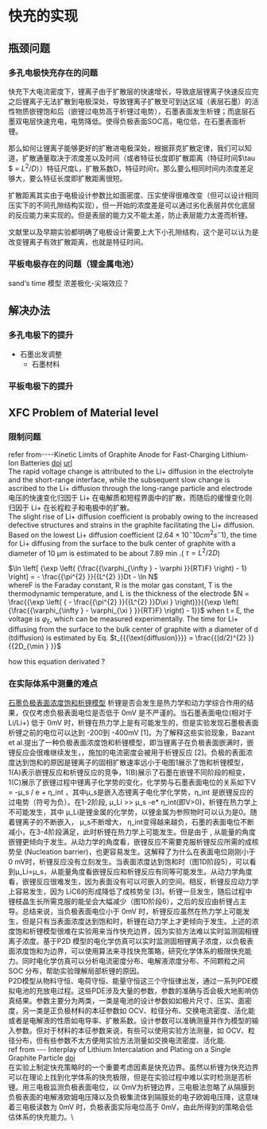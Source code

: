 # 快充的实现
## 瓶颈问题
### 多孔电极快充存在的问题
 快充下大电流密度下，锂离子由于扩散层的快速增长，导致底层锂离子快速反应完之后锂离子无法扩散到电极深处，导致锂离子扩散至可到达区域（表层石墨）的活性物质嵌锂饱和后（嵌锂过电势高于析锂过电势），石墨表面发生析锂；而底层石墨双电层快速充电，电势降低。使得负极表面SOC高，电位低，在石墨表面析锂。

 那么如何让锂离子能够更好的扩散进电极深处，根据菲克扩散定律，我们可以知道，扩散通量取决于浓度差以及时间（或者特征长度即扩散距离（特征时间$\tau $ = $L^2/D$））特征尺度L，扩散系数D，特征时间$\tau$。那么要么相同时间内浓度差足够大，要么特征长度即扩散距离很短。

 扩散距离其实由于电极设计参数比如面密度、压实使得很难改变（但可以设计相同压实下的不同孔隙结构实现），但一开始的浓度差是可以通过劣化表层并优化底层的反应能力来实现的。但是表层的能力又不能太差，防止表层能力太差而析锂。

 文献里以及早期实验都明确了电极设计需要上大下小孔隙结构，这个是可以认为是改变锂离子有效扩散距离，也就是特征时间。

### 平板电极存在的问题（锂金属电池）
 sand‘s time 模型
 浓差极化-尖端效应？


 ## 解决办法
### 多孔电极下的提升
- 石墨出发调整
  - 石墨材料

### 平板电极下的提升


## XFC Problem of Material level
### 限制问题
refer from----Kinetic Limits of Graphite Anode for Fast-Charging Lithium-Ion Batteries
[doi](https://doi.org/10.1007/s40820-023-01183-6)
[url](https://link.springer.com/article/10.1007/s40820-023-01183-6#article-info)\
The rapid voltage change is attributed to the Li+ diffusion in the electrolyte and the short-range interface, while the subsequent slow change is ascribed to the Li+ diffusion through the long-range particle and electrode 电压的快速变化归因于 Li+ 在电解质和短程界面中的扩散，而随后的缓慢变化则归因于 Li+ 在长程粒子和电极中的扩散。\
The slight rise of Li+ diffusion coefficient is probably owing to the increased defective structures and strains in the graphite facilitating the Li+ diffusion. Based on the lowest Li+ diffusion coefficient ($2.64 × 10^−10 cm^2 s^−1$), the time for Li+ diffusing from the surface to the bulk center of graphite with a diameter of 10 μm is estimated to be about 7.89 min .( $\tau =L^2/2D$)   

$\ln \left[ {\exp \left( {\frac{{\varphi_{\infty } - \varphi }}{RT}F} \right) - 1} \right] = - \frac{{\pi^{2} }}{{L^{2} }}Dt - \ln N$ \
whereF is the Faraday constant, R is the molar gas constant, T is the thermodynamic temperature, and L is the thickness of the electrode $N = \frac{{\exp \left( { - \frac{{\pi^{2} }}{{L^{2} }}D\xi } \right)}}{{\exp \left( {\frac{{\varphi_{\infty } - \varphi_{\xi } }}{RT}F} \right) - 1}}$
 when t = ξ, the voltage is ${{\varphi }}_{{\upxi }}$, which can be measured experimentally.
The time for Li+ diffusing from the surface to the bulk center of graphite with a diameter of d (tdiffusion) is estimated by Eq. $t_{{{\text{diffusion}}}} = \frac{{(d/2)^{2} }}{{2D_{\min } }}$

how this equation derivated ?
### 在实际体系中测量的难点
[石墨负极表面浓度饱和析锂模型](https://ars.els-cdn.com/content/image/1-s2.0-S254243512030619X-gr5.jpg)
 析锂是否会发生是热力学和动力学综合作用的结果，仅仅考虑负极表面电位是否低于 0mV 是不严谨的。当石墨表面电位(相对于 Li/Li+) 低于 0mV 时，析锂在热力学上是有可能发生的，但是实验发现石墨极表面析锂之前的电位可以达到 -200到 -400mV [1]。为了解释这些实验现象，Bazant et al.提出了一种负极表面浓度饱和析锂模型，即当锂离子在负极表面嵌满时，嵌锂反应会很难继续发生，，施加的电流密度会被用于析锂反应 [2]。负极的表面浓度达到饱和的原因是锂离子的固相扩散速率远小于电图1展示了饱和析锂模型，1(A)表示嵌锂反应和析锂反应的竞争，1(B)展示了石墨在嵌锂不同阶段的相变，1(C)展示了嵌锂过程中锂离子化学势的变化，化学势与石墨表面电位的关系如下V  = -μ_s / e + η_int ，其中μ_s是嵌入态锂离子电化学化学势，η_int 是嵌锂反应的过电势（符号为负）。在1-2阶段, μ_Li >> μ_s -e* η_int(即V>0)，析锂在热力学上不可能发生，其中 μ_Li是锂金属的化学势，以锂金属为参照物时可以认为是0。随着锂离子的不断嵌入，  μ_s不断增大， η_int变得越来越负，石墨的表面电位不断减小，在3-4阶段满足，此时析锂在热力学上可能发生。但是由于 , 从能量的角度嵌锂更倾向于发生。从动力学的角度看，嵌锂反应不需要克服析锂反应所需的成核势垒 (Nucleation barrier)，也更容易发生。这解释了为什么在表面电位刚刚小于0 mV时，析锂反应没有立刻发生。当表面浓度达到饱和时（图1D阶段5），可以看到μ_Li=μ_s，从能量角度看嵌锂反应和析锂反应有同等可能发生。从动力学角度看，嵌锂反应很难发生，因为表面没有可以可嵌入的空间。相反，析锂反应动力学上容易发生，因为 LiC6的形成降低了成核势垒 [3]。析锂一旦发生，随后过程中锂枝晶生长所需克服的能垒会大幅减少（图1D阶段6），之后的反应由析锂占主导。总结来说，当负极表面电位小于 0mV 时，析锂反应虽然在热力学上可能发生，但是只有当表面浓度达到饱和时，析锂在动力学上才更倾向于发生。上述的浓度饱和析锂模型很难在实验用来当作快充边界，因为实验方法难以实时监测固相锂离子浓度。基于P2D 模型的电化学仿真可以实时监测固相锂离子浓度，以负极表面浓度饱和为边界，可以使用算法来寻找快充策略，研究化学体系的极限快充能力。同时电化学仿真可以分析电流密度分布、电解液浓度分布、不同颗粒之间 SOC 分布，帮助实验理解局部析锂的原因。\
 P2D模型从物料守恒、电荷守恒、能量守恒这三个守恒律出发，通过一系列PDE模拟电池的充放电过程。这些PDE涉及大量的参数，参数的准确与否会极大地影响仿真结果。参数主要分为两类，一类是电池的设计参数如如极片尺寸、压实、面密度，另一类是正负极材料的本征参数如 OCV、粒径分布、交换电流密度、活化能或者是电解液的性质如电导率、扩散系数。设计参数可以准确测量并作为模型的输入参数。但对于材料的本征参数来说，有些可以使用实验方法测量，如 OCV、粒径分布，但有些参数不太方便用实验方法测量如交换电流密度、活化能.\
ref from --- Interplay of Lithium Intercalation and Plating on a Single Graphite Particle 
[doi](https://doi.org/10.1016/j.joule.2020.12.020) \
在实验上制定快充策略时的一个重要考虑因素是快充边界。虽然以析锂为快充边界可以在理论上找到化学体系的快充极限，但是在实验过程中难以实时检测是否析锂。用三电极监测负极表面电位，以 0mV为析锂边界，三电极法忽略了从隔膜到负极表面的电解液欧姆电压降以及负极集流体到隔膜处的电子欧姆电压降，这意味着三电极读数为 0mV 时，负极表面实际电位高于 0mV，由此所得到的策略会低估体系的快充能力。\


 
